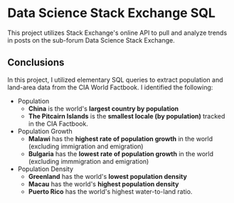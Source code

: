 # Data Science Stack Exchange SQL
This project utilizes Stack Exchange's online API to pull and analyze trends in posts on the sub-forum Data Science Stack Exchange.

## Conclusions
In this project, I utilized elementary SQL queries to extract population and land-area data from the CIA World Factbook. I identified the following:
* Population
  * **China** is the world's **largest country by population**
  * **The Pitcairn Islands** is the **smallest locale (by population)** tracked in the CIA Factbook.
* Population Growth
  * **Malawi** has the **highest rate of population growth** in the world (excluding immigration and emigration)
  * **Bulgaria** has the **lowest rate of population growth** in the world (excluding immmigration and emigration)
* Population Density
  * **Greenland** has the world's **lowest population density**
  * **Macau** has the world's **highest population density**
  * **Puerto Rico** has the world's highest water-to-land ratio.
